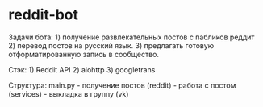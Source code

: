 # reddit-bot

Задачи бота:
    1) получение развлекательных постов с пабликов реддит
    2) перевод постов на русский язык.
    3) предлагать готовую отформатированную запись в сообщество.

Стэк:
    1) Reddit API
    2) aiohttp
    3) googletrans

Структура:
    main.py
    - получение постов (reddit)
    - работа с постом (services)
    - выкладка в группу (vk)

